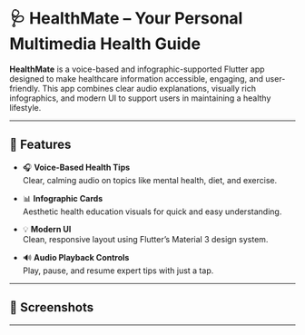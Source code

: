 # 🩺 HealthMate – Your Personal Multimedia Health Guide

**HealthMate** is a voice-based and infographic-supported Flutter app designed to make healthcare information accessible, engaging, and user-friendly. This app combines clear audio explanations, visually rich infographics, and modern UI to support users in maintaining a healthy lifestyle.

---

## 🚀 Features

- 🎧 **Voice-Based Health Tips**  
  Clear, calming audio on topics like mental health, diet, and exercise.

- 📊 **Infographic Cards**  
  Aesthetic health education visuals for quick and easy understanding.

- 💡 **Modern UI**  
  Clean, responsive layout using Flutter’s Material 3 design system.

- 🔊 **Audio Playback Controls**  
  Play, pause, and resume expert tips with just a tap.

---

## 📱 Screenshots
<!-- ![Home Screen](<img width="1903" height="1014" alt="image" src="https://github.com/user-attachments/assets/65665c21-1452-485b-a7c7-e7470d4e6b52" />
) -->
<!-- ![Infographic Screen](<img width="1905" height="1045" alt="image" src="https://github.com/user-attachments/assets/adb74c97-3013-40eb-931b-0385360d728c" />
) -->

---




